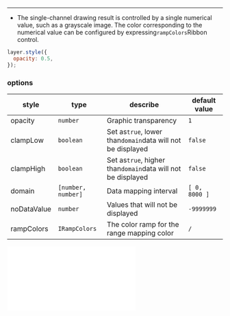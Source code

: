 ------

* The single-channel drawing result is controlled by a single numerical value, such as a grayscale image. The color corresponding to the numerical value can be configured by expressing`rampColors`Ribbon control.

```js
layer.style({
  opacity: 0.5,
});
```

### options

| style       | type               | describe                                                    | default value |
| ----------- | ------------------ | ----------------------------------------------------------- | ------------- |
| opacity     | `number`           | Graphic transparency                                        | `1`           |
| clampLow    | `boolean`          | Set as`true`, lower than`domain`data will not be displayed  | `false`       |
| clampHigh   | `boolean`          | Set as`true`, higher than`domain`data will not be displayed | `false`       |
| domain      | `[number, number]` | Data mapping interval                                       | `[ 0, 8000 ]` |
| noDataValue | `number`           | Values ​​that will not be displayed                         | `-9999999`    |
| rampColors  | `IRampColors`      | The color ramp for the range mapping color                  | `/`           |

<embed src="@/docs/api/common/layer/raster/rampcolors.en.md"></embed>
